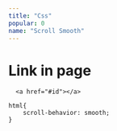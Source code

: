 ```yaml
---
title: "Css"
popular: 0
name: "Scroll Smooth"
---
```


# Link in page

```
  <a href="#id"></a>
```

```
html{
    scroll-behavior: smooth;
}
```
